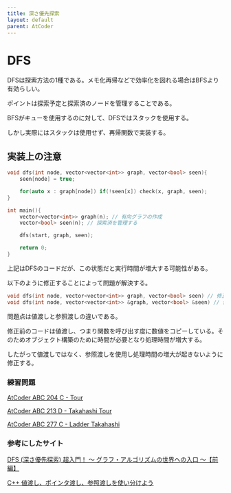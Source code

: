 ```yaml
---
title: 深さ優先探索
layout: default
parent: AtCoder
---
```


# DFS
DFSは探索方法の1種である。メモ化再帰などで効率化を図れる場合はBFSより有効らしい。

ポイントは探索予定と探索済のノードを管理することである。

BFSがキューを使用するのに対して、DFSではスタックを使用する。

しかし実際にはスタックは使用せず、再帰関数で実装する。

## 実装上の注意
```cpp
void dfs(int node, vector<vector<int>> graph, vector<bool> seen){
    seen[node] = true;

    for(auto x : graph[node]) if(!seen[x]) check(x, graph, seen);
}

int main(){
    vector<vector<int>> graph(n); // 有向グラフの作成
    vector<bool> seen(n); // 探索済を管理する

    dfs(start, graph, seen);

    return 0;
}
```
上記はDFSのコードだが、この状態だと実行時間が増大する可能性がある。

以下のように修正することによって問題が解決する。

```cpp
void dfs(int node, vector<vector<int>> graph, vector<bool> seen) // 修正前
void dfs(int node, vector<vector<int>> &graph, vector<bool> &seen) // 修正後
```
問題点は値渡しと参照渡しの違いである。

修正前のコードは値渡し、つまり関数を呼び出す度に数値をコピーしている。そのためオブジェクト構築のために時間が必要となり処理時間が増大する。

したがって値渡しではなく、参照渡しを使用し処理時間の増大が起きないように修正する。

### 練習問題
<a href="https://atcoder.jp/contests/abc204/tasks/abc204_c" target="_blank">AtCoder ABC 204 C - Tour</a>

<a href="https://atcoder.jp/contests/abc213/tasks/abc213_d" target="_blank">AtCoder ABC 213 D - Takahashi Tour</a>

<a href="https://atcoder.jp/contests/abc277/tasks/abc277_c" target="_blank">AtCoder ABC 277 C - Ladder Takahashi</a>

### 参考にしたサイト
<a href="https://qiita.com/drken/items/4a7869c5e304883f539b" target="_blank">DFS (深さ優先探索) 超入門！ 〜 グラフ・アルゴリズムの世界への入口 〜【前編】</a>

<a href="https://qiita.com/agate-pris/items/05948b7d33f3e88b8967" target="_blank">C++ 値渡し、ポインタ渡し、参照渡しを使い分けよう</a>
